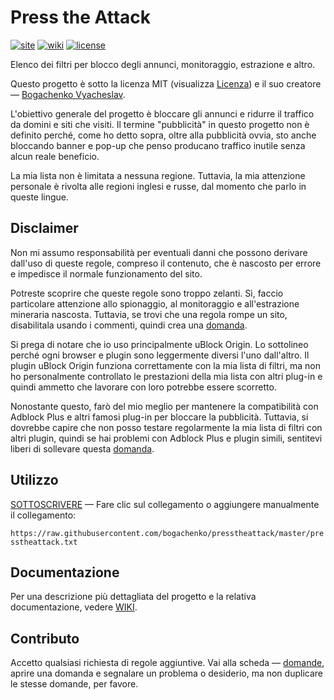<!--
This file is part of the Press the Attack project,
Copyright (c) 2018 Bogachenko Vyacheslav

Press the Attack is a free project: you can distribute it and/or modify
it in accordance with the MIT license published by the Massachusetts Institute of Technology.

The Press the Attack project is distributed in the hope that it will be useful,
and is provided "AS IS", WITHOUT ANY WARRANTY, EXPRESSLY EXPRESSED OR IMPLIED.
WE ARE NOT RESPONSIBLE FOR ANY DAMAGES DUE TO THE USE OF THIS PROJECT OR ITS PARTS.
For more information, see the MIT license.

Author: Bogachenko Vyacheslav <https://github.com/bogachenko>
Email: bogachenkove@gmail.com
Github: https://github.com/bogachenko/presstheattack/
Last modified: 27 November 2018
License: MIT <https://github.com/bogachenko/presstheattack/blob/master/LICENSE.md>
Problem reports: https://github.com/bogachenko/presstheattack/issues
Title: README.it-IT.md
URL: https://raw.githubusercontent.com/bogachenko/presstheattack/master/README.it-IT.md
Wiki: https://github.com/bogachenko/presstheattack/wiki

Download the entire Press the Attack project at https://github.com/bogachenko/presstheattack/archive/master.zip -->

# Press the Attack
[![site](https://img.shields.io/badge/site-up-%233fb912.svg)](https://bogachenko.github.io/presstheattack/)
[![wiki](https://img.shields.io/badge/wiki-up-%233fb912.svg)](https://github.com/bogachenko/presstheattack/wiki)
[![license](https://img.shields.io/badge/license-MIT-%233fb912.svg)](https://raw.githubusercontent.com/bogachenko/presstheattack/master/LICENSE.md)

Elenco dei filtri per blocco degli annunci, monitoraggio, estrazione e altro.

Questo progetto è sotto la licenza MIT (visualizza [Licenza](https://raw.githubusercontent.com/bogachenko/presstheattack/master/LICENSE.md)) e il suo creatore — [Bogachenko Vyacheslav](https://github.com/bogachenko).

L'obiettivo generale del progetto è bloccare gli annunci e ridurre il traffico da domini e siti che visiti.
Il termine "pubblicità" in questo progetto non è definito perché, come ho detto sopra, oltre alla pubblicità ovvia, sto anche bloccando banner e pop-up che penso producano traffico inutile senza alcun reale beneficio.

La mia lista non è limitata a nessuna regione. Tuttavia, la mia attenzione personale è rivolta alle regioni inglesi e russe, dal momento che parlo in queste lingue.

## Disclaimer

Non mi assumo responsabilità per eventuali danni che possono derivare dall'uso di queste regole, compreso il contenuto, che è nascosto per errore e impedisce il normale funzionamento del sito.

Potreste scoprire che queste regole sono troppo zelanti. Sì, faccio particolare attenzione allo spionaggio, al monitoraggio e all'estrazione mineraria nascosta.
Tuttavia, se trovi che una regola rompe un sito, disabilitala usando i commenti, quindi crea una [domanda](https://github.com/bogachenko/presstheattack/issues).

Si prega di notare che io uso principalmente uBlock Origin. Lo sottolineo perché ogni browser e plugin sono leggermente diversi l'uno dall'altro. Il plugin uBlock Origin funziona correttamente con la mia lista di filtri, ma non ho personalmente controllato le prestazioni della mia lista con altri plug-in e quindi ammetto che lavorare con loro potrebbe essere scorretto.

Nonostante questo, farò del mio meglio per mantenere la compatibilità con Adblock Plus e altri famosi plug-in per bloccare la pubblicità. Tuttavia, si dovrebbe capire che non posso testare regolarmente la mia lista di filtri con altri plugin, quindi se hai problemi con Adblock Plus e plugin simili, sentitevi liberi di sollevare questa [domanda](https://github.com/bogachenko/presstheattack/issues).

## Utilizzo

[SOTTOSCRIVERE](https://subscribe.adblockplus.org/?location=https%3A%2F%2Fraw.githubusercontent.com%2Fbogachenko%2Fpresstheattack%2Fmaster%2Fpresstheattack.txt&title=Press%20the%20Attack) — Fare clic sul collegamento o aggiungere manualmente il collegamento:

`https://raw.githubusercontent.com/bogachenko/presstheattack/master/presstheattack.txt`

## Documentazione

Per una descrizione più dettagliata del progetto e la relativa documentazione, vedere [WIKI](https://github.com/bogachenko/presstheattack/wiki).

## Contributo

Accetto qualsiasi richiesta di regole aggiuntive. Vai alla scheda — [domande](https://github.com/bogachenko/presstheattack/issues), aprire una domanda e segnalare un problema o desiderio, ma non duplicare le stesse domande, per favore.
